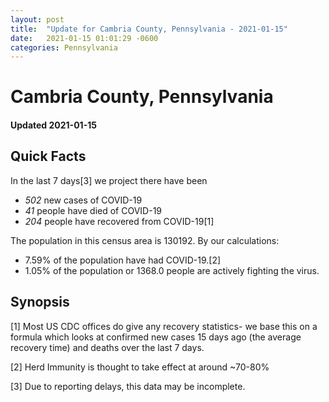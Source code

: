 ```yaml
---
layout: post
title:  "Update for Cambria County, Pennsylvania - 2021-01-15"
date:   2021-01-15 01:01:29 -0600
categories: Pennsylvania
---
```


# Cambria County, Pennsylvania
#### Updated 2021-01-15

## Quick Facts

In the last 7 days[3] we project there have been
- *502* new cases of COVID-19
- *41* people have died of COVID-19
- *204* people have recovered from COVID-19[1]

The population in this census area is 130192. By our calculations:
- 7.59% of the population have had COVID-19.[2]
- 1.05% of the population or 1368.0 people are actively fighting the virus.

## Synopsis




[1] Most US CDC offices do give any recovery statistics- we base this on a formula which looks at confirmed new cases
15 days ago (the average recovery time) and deaths over the last 7 days.

[2] Herd Immunity is thought to take effect at around ~70-80%

[3] Due to reporting delays, this data may be incomplete.
 
    